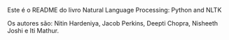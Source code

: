 Este é o README do livro Natural Language Processing: Python and NLTK

Os autores são: Nitin Hardeniya, Jacob Perkins, Deepti Chopra, Nisheeth Joshi e Iti Mathur.

